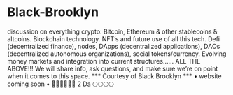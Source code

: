 # Black-Brooklyn
discussion on everything crypto: Bitcoin, Ethereum &amp; other stablecoins &amp; altcoins. Blockchain technology. NFT’s and future use of all this tech. Defi (decentralized finance), nodes, DApps (decentralized applications), DAOs (decentralized autonomous organizations), social tokens/currency. Evolving money markets and integration into current structures……  ALL THE ABOVE!!!  We will share info, ask questions, and make sure we’re on point when it comes to this space.   *** Courtesy of Black Brooklyn ***   • website coming soon •   :rocket::rocket::rocket::rocket::rocket::rocket: 2 Da :full_moon::full_moon::full_moon::full_moon:
